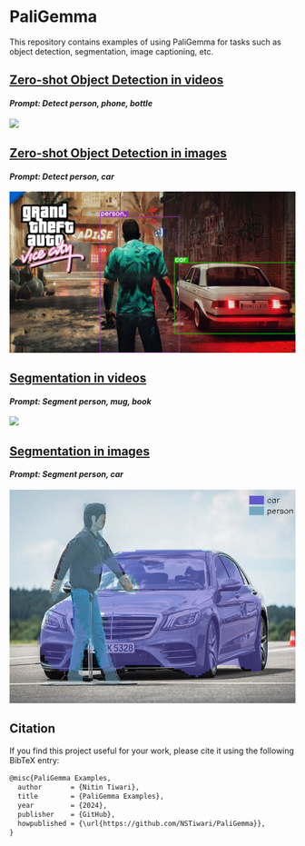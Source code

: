 # PaliGemma
This repository contains examples of using PaliGemma for tasks such as object detection, segmentation, image captioning, etc.

## [Zero-shot Object Detection in videos](https://github.com/NSTiwari/PaliGemma/blob/main/ZeroShot_Object_Detection_in_videos.ipynb)
#### *Prompt:* _Detect person, phone, bottle_
<img src="https://github.com/NSTiwari/PaliGemma/blob/main/assets/ZeroShot_Object_Detection_PaliGemma.gif"/>

## [Zero-shot Object Detection in images](https://github.com/NSTiwari/PaliGemma/blob/main/ZeroShot_Object_Detection_in_images.ipynb)
#### *Prompt:* _Detect person, car_
<img src="https://github.com/NSTiwari/PaliGemma/blob/main/assets/ZeroShot_Object_Detection_PaliGemma_image.jpg"/>

## [Segmentation in videos](https://github.com/NSTiwari/PaliGemma/blob/main/ZeroShot_Object_Detection_in_images.ipynb)
#### *Prompt:* _Segment person, mug, book_
<img src="https://github.com/NSTiwari/PaliGemma/blob/main/assets/Reference_Expression_Segmentation_video_PaliGemma.gif"/>

## [Segmentation in images](https://github.com/NSTiwari/PaliGemma/blob/main/ZeroShot_Object_Detection_in_images.ipynb)
#### *Prompt:* _Segment person, car_
<img src="https://github.com/NSTiwari/PaliGemma/blob/main/assets/Reference_Expression_Segmentation_images_PaliGemma.png"/>



## Citation
If you find this project useful for your work, please cite it using the following BibTeX entry:

```
@misc{PaliGemma Examples,
  author       = {Nitin Tiwari},
  title        = {PaliGemma Examples},
  year         = {2024},
  publisher    = {GitHub},
  howpublished = {\url{https://github.com/NSTiwari/PaliGemma}},
}
```

